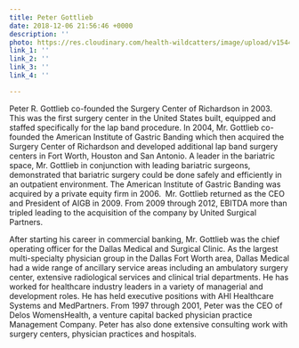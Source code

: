 ```yaml
---
title: Peter Gottlieb
date: 2018-12-06 21:56:46 +0000
description: ''
photo: https://res.cloudinary.com/health-wildcatters/image/upload/v1544133424/image.png
link_1: ''
link_2: ''
link_3: ''
link_4: ''

---
```

Peter R. Gottlieb co-founded the Surgery Center of Richardson in 2003. This was the first surgery center in the United States built, equipped and staffed specifically for the lap band procedure. In 2004, Mr. Gottlieb co-founded the American Institute of Gastric Banding which then acquired the Surgery Center of Richardson and developed additional lap band surgery centers in Fort Worth, Houston and San Antonio. A leader in the bariatric space, Mr. Gottlieb in conjunction with leading bariatric surgeons, demonstrated that bariatric surgery could be done safely and efficiently in an outpatient environment. The American Institute of Gastric Banding was acquired by a private equity firm in 2006.  Mr. Gottlieb returned as the CEO and President of AIGB in 2009.  From 2009 through 2012, EBITDA more than tripled leading to the acquisition of the company by United Surgical Partners.

 

After starting his career in commercial banking, Mr. Gottlieb was the chief operating officer for the Dallas Medical and Surgical Clinic. As the largest multi-specialty physician group in the Dallas Fort Worth area, Dallas Medical had a wide range of ancillary service areas including an ambulatory surgery center, extensive radiological services and clinical trial departments. He has worked for healthcare industry leaders in a variety of managerial and development roles. He has held executive positions with AHI Healthcare Systems and MedPartners. From 1997 through 2001, Peter was the CEO of Delos WomensHealth, a venture capital backed physician practice Management Company. Peter has also done extensive consulting work with surgery centers, physician practices and hospitals.
